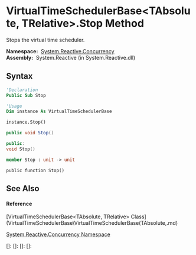 # VirtualTimeSchedulerBase\<TAbsolute, TRelative\>.Stop Method

Stops the virtual time scheduler.

**Namespace:**  [System.Reactive.Concurrency](System.Reactive.Concurrency\System.Reactive.Concurrency.md)  
**Assembly:**  System.Reactive (in System.Reactive.dll)

## Syntax

```vb
'Declaration
Public Sub Stop
```

```vb
'Usage
Dim instance As VirtualTimeSchedulerBase

instance.Stop()
```

```csharp
public void Stop()
```

```c++
public:
void Stop()
```

```fsharp
member Stop : unit -> unit 
```

```jscript
public function Stop()
```

## See Also

#### Reference

[VirtualTimeSchedulerBase\<TAbsolute, TRelative\> Class](VirtualTimeSchedulerBase\VirtualTimeSchedulerBase(TAbsolute,.md)

[System.Reactive.Concurrency Namespace](System.Reactive.Concurrency\System.Reactive.Concurrency.md)

[]: 
[]: 
[]: 
[]: 